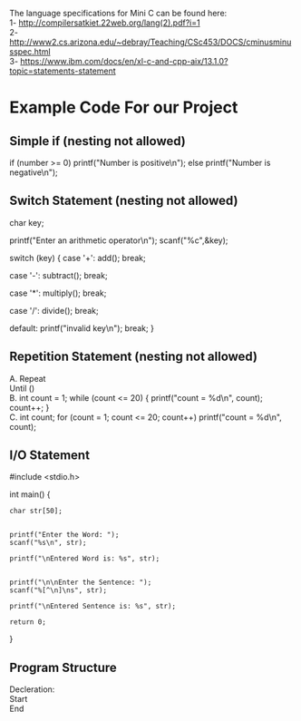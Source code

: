 The language specifications for Mini C can be found here:  
1- http://compilersatkiet.22web.org/lang(2).pdf?i=1  
2- http://www2.cs.arizona.edu/~debray/Teaching/CSc453/DOCS/cminusminusspec.html  
3- https://www.ibm.com/docs/en/xl-c-and-cpp-aix/13.1.0?topic=statements-statement
# Example Code For our Project  
## Simple if (nesting not allowed)  
if (number >= 0)
   printf("Number is positive\n");
else
   printf("Number is negative\n");


## Switch Statement (nesting not allowed)  
char key;

printf("Enter an arithmetic operator\n");
scanf("%c",&key);

switch (key)
{
   case '+':
      add();
      break;

   case '-':
      subtract();
      break;

   case '*':
      multiply();
      break;

   case '/':
      divide();
      break;

   default:
      printf("invalid key\n");
      break;
}

## Repetition Statement (nesting not allowed)  
A. Repeat  
        Until ()  
B. int count = 1;
   while (count <= 20)
  {
     printf("count = %d\n", count);
     count++;
  }  
C. int count;
   for (count = 1; count <= 20; count++)
   printf("count = %d\n", count);

## I/O Statement  
#include <stdio.h>
  
int main()
{

    char str[50];


    printf("Enter the Word: ");
    scanf("%s\n", str);
  
    printf("\nEntered Word is: %s", str);
  

    printf("\n\nEnter the Sentence: ");
    scanf("%[^\n]\ns", str);
  
    printf("\nEntered Sentence is: %s", str);
  
    return 0;
}

## Program Structure  
Decleration:  
Start  
End
